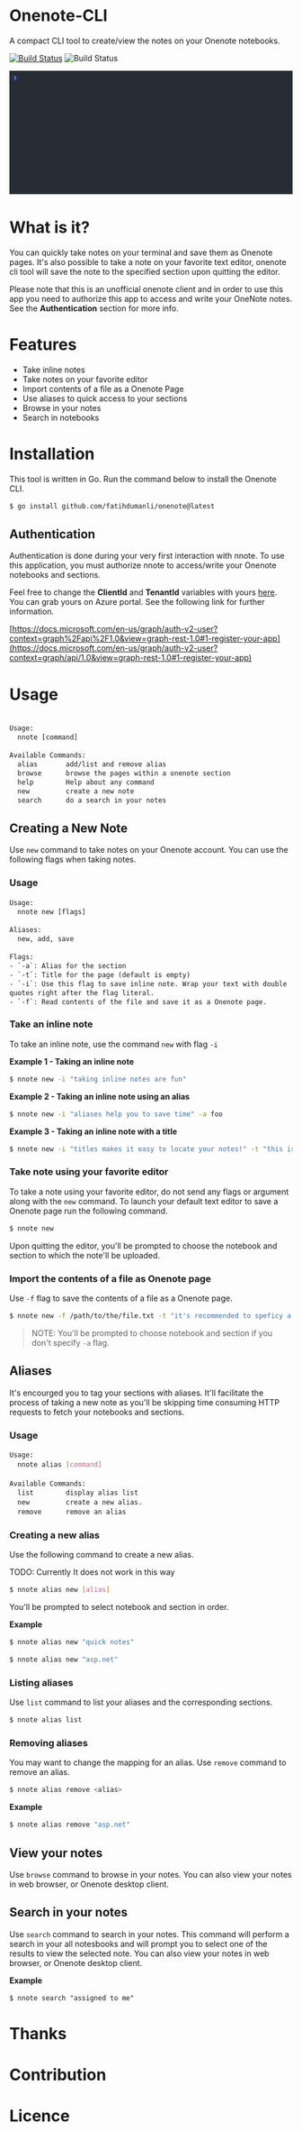 # Onenote-CLI

A compact CLI tool to create/view the notes on your Onenote notebooks.

[![Build Status](https://dev.azure.com/fatihdumanli0884/onenote-cli/_apis/build/status/build-and-test?branchName=master)](https://dev.azure.com/fatihdumanli0884/onenote-cli/_build/latest?definitionId=24&branchName=master)
![Build Status](https://img.shields.io/github/workflow/status/fatihdumanli/onenote/build-and-test)



![preview](./img/nnote.gif)

# What is it?
You can quickly take notes on your terminal and save them as Onenote pages. It's also possible to take a note on your favorite text editor, onenote cli tool will save the note to the specified section upon quitting the editor. 

Please note that this is an unofficial onenote client and in order to use this app you need to authorize this app to access and write your OneNote notes. See the **Authentication** section for more info.

# Features
- Take inline notes
- Take notes on your favorite editor
- Import contents of a file as a Onenote Page
- Use aliases to quick access to your sections
- Browse in your notes
- Search in notebooks

# Installation 
This tool is written in Go. Run the command below to install the Onenote CLI.

```bash
$ go install github.com/fatihdumanli/onenote@latest
```

## Authentication
Authentication is done during your very first interaction with nnote. To use this application, you must authorize nnote to access/write your Onenote notebooks and sections.

Feel free to change the **ClientId** and **TenantId** variables with yours [here](https://github.com/fatihdumanli/onenote-cli/blob/master/options.go#L12). You can grab yours on Azure portal. See the following link for further information.

[https://docs.microsoft.com/en-us/graph/auth-v2-user?context=graph%2Fapi%2F1.0&view=graph-rest-1.0#1-register-your-app](https://docs.microsoft.com/en-us/graph/auth-v2-user?context=graph/api/1.0&view=graph-rest-1.0#1-register-your-app)

# Usage
```

Usage:
  nnote [command]

Available Commands:
  alias       add/list and remove alias
  browse      browse the pages within a onenote section
  help        Help about any command
  new         create a new note
  search      do a search in your notes
```

## Creating a New Note

Use `new` command to take notes on your Onenote account. You can use the following flags when taking notes.

### Usage

```
Usage:
  nnote new [flags]

Aliases:
  new, add, save

Flags:
- `-a`: Alias for the section
- `-t`: Title for the page (default is empty)
- `-i`: Use this flag to save inline note. Wrap your text with double quotes right after the flag literal.
- `-f`: Read contents of the file and save it as a Onenote page.
```
### Take an inline note
To take an inline note, use the command `new` with flag `-i`


**Example 1 - Taking an inline note**
```bash
$ nnote new -i "taking inline notes are fun" 
``` 

**Example 2 - Taking an inline note using an alias**

```bash
$ nnote new -i "aliases help you to save time" -a foo
```

**Example 3 - Taking an inline note with a title**

```bash
$ nnote new -i "titles makes it easy to locate your notes!" -t "this is crazy important note!"
``` 

### Take note using your favorite editor
To take a note using your favorite editor, do not send any flags or argument along with the `new` command. To launch your default text editor to save a Onenote page run the following command.

```bash
$ nnote new
```
Upon quitting the editor, you'll be prompted to choose the notebook and section to which the note'll be uploaded.

### Import the contents of a file as Onenote page
Use `-f` flag to save the contents of a file as a Onenote page.


```bash
$ nnote new -f /path/to/the/file.txt -t "it's recommended to speficy a title although it's not required!" -a bar
```

> NOTE: You'll be prompted to choose notebook and section if you don't specify `-a` flag.

## Aliases
It's encourged you to tag your sections with aliases. It'll facilitate the process of taking a new note as you'll be skipping time consuming HTTP requests to fetch your notebooks and sections.

### Usage
```bash
Usage:
  nnote alias [command]

Available Commands:
  list        display alias list
  new         create a new alias.
  remove      remove an alias
```

### Creating a new alias
Use the following command to create a new alias.

TODO: Currently It does not work in this way
```bash
$ nnote alias new [alias]
```

You'll be prompted to select notebook and section in order. 

**Example**
```bash
$ nnote alias new "quick notes"
```

```bash
$ nnote alias new "asp.net"
```

### Listing aliases
Use `list` command to list your aliases and the corresponding sections.

```bash
$ nnote alias list
```

### Removing aliases
You may want to change the mapping for an alias. Use `remove` command to remove an alias.

```bash
$ nnote alias remove <alias>
``` 

**Example**
```bash
$ nnote alias remove "asp.net"
```

## View your notes

Use `browse` command to browse in your notes. You can also view your notes in web browser, or Onenote desktop client.

## Search in your notes

Use `search` command to search in your notes. This command will perform a search in your all notesbooks and will prompt you to select one of the results to view the selected note. You can also view your notes in web browser, or Onenote desktop client.

**Example**
```
$ nnote search "assigned to me"
```

# Thanks

# Contribution

# Licence




